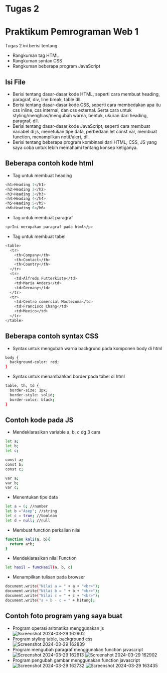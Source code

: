 # Tugas 2
# Praktikum Pemrograman Web 1

Tugas 2 ini berisi tentang

- Rangkuman tag HTML
- Rangkuman syntax CSS
- Rangkuman beberapa program JavaScript

## Isi File

- Berisi tentang dasar-dasar kode HTML, seperti cara membuat heading, paragraf, div, line break, table dll.
- Berisi tentang dasar-dasar kode CSS, seperti cara membedakan apa itu css inline, css internal, dan css external. Serta cara untuk styling/menghias/mengubah warna, bentuk, ukuran dari heading, paragraf, dll.
- Berisi tentang dasar-dasar kode JavaScript, seperti cara membuat variabel di js, menetukan tipe data, perbedaan let const var, membuat function, menampilkan notif/alert, dll.
- Berisi tentang beberapa program kombinasi dari HTML, CSS, JS yang saya coba untuk lebih memahami tentang konsep ketiganya.

## Beberapa contoh kode html
- Tag untuk membuat heading
```sh
<h1>Heading 1</h1>
<h2>Heading 2</h2>
<h3>Heading 3</h3>
<h4>Heading 4</h4>
<h5>Heading 5</h5>
<h6>Heading 6</h6>
```
- Tag untuk membuat paragraf
```sh
<p>Ini merupakan paragraf pada html</p>
```

- Tag untuk membuat tabel
```sh
<table>
  <tr>
    <th>Company</th>
    <th>Contact</th>
    <th>Country</th>
  </tr>
  <tr>
    <td>Alfreds Futterkiste</td>
    <td>Maria Anders</td>
    <td>Germany</td>
  </tr>
  <tr>
    <td>Centro comercial Moctezuma</td>
    <td>Francisco Chang</td>
    <td>Mexico</td>
  </tr>
</table>
```
## Beberapa contoh syntax CSS

- Syntax untuk mengubah warna backgrund pada komponen body di html
```sh
body {
  background-color: red;
}
```

- Syntax untuk menambahkan border pada tabel di html
```sh
table, th, td {
  border-size: 1px;
  border-style: solid;
  border-color: black;
}
```

## Contoh kode pada JS

- Mendeklarasikan variable a, b, c dg 3 cara
```sh
let a;
let b;
let c;

const a;
const b;
const c;

var a;
var b;
var c;
```

- Menentukan tipe data
```sh
let a = 6; //number
let b ="Asep"; //string
let c = true; //boolean
let d = null; //null
```
- Membuat function perkalian nilai
```sh
function kali(a, b){
  return a*b;
}
```
- Mendeklarasikan nilai Function
```sh
let hasil = funcHasil(a, b, c)
```

- Menampilkan tulisan pada browser
```sh
document.write("Nilai a = " + a + "<br>");
document.write("Nilai b = " + b + "<br>");
document.write("Nilai c = " + c + "<br>");
document.write("a + b - c = " + hitung);
```
## Contoh foto program yang saya buat
- Program operasi aritmatika menggunakan js
![Screenshot 2024-03-29 162902](https://github.com/Fahmifff/praktik-web1-week1/assets/164866034/228bd2f3-6fe7-43c0-bf03-abcd1e012d48)
- Program styling table, background css
![Screenshot 2024-03-29 162839](https://github.com/Fahmifff/praktik-web1-week1/assets/164866034/1b3cc350-1f76-443c-9a18-fae501410afb)
- Program mengubah paragraf menggunakan function javascript
![Screenshot 2024-03-29 162913](https://github.com/Fahmifff/praktik-web1-week1/assets/164866034/028543df-13d9-4e70-9556-31a15a339db0)
![Screenshot 2024-03-29 162902](https://github.com/Fahmifff/praktik-web1-week1/assets/164866034/8f4c61d5-40fa-40c0-b81b-5b684b219fbf)
- Program pengubah gambar menggunakan function javascript
![Screenshot 2024-03-29 162732](https://github.com/Fahmifff/praktik-web1-week1/assets/164866034/4f70aee6-e7f3-44cd-94c7-4b251845eba1)
![Screenshot 2024-03-29 163435](https://github.com/Fahmifff/praktik-web1-week1/assets/164866034/200e20d8-4aff-4cd8-9687-4764945adcf4)
